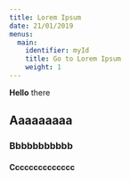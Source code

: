 ```yaml
---
title: Lorem Ipsum
date: 21/01/2019
menus:
  main:
    identifier: myId
    title: Go to Lorem Ipsum
    weight: 1
---
```


**Hello** there

## Aaaaaaaaa

### Bbbbbbbbbbb

#### Cccccccccccccc


